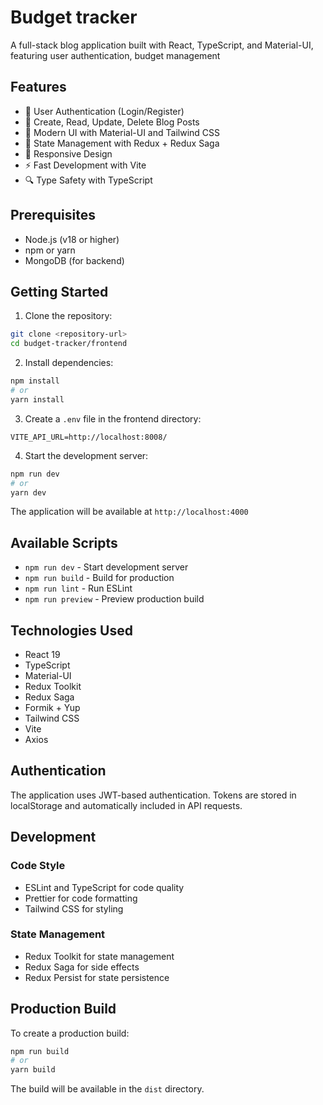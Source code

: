 # Budget tracker 

A full-stack blog application built with React, TypeScript, and Material-UI, featuring user authentication, budget management

## Features

- 🔐 User Authentication (Login/Register)
- 📝 Create, Read, Update, Delete Blog Posts
- 🎨 Modern UI with Material-UI and Tailwind CSS
- 🔄 State Management with Redux + Redux Saga
- 📱 Responsive Design
- ⚡ Fast Development with Vite
- 🔍 Type Safety with TypeScript

## Prerequisites

- Node.js (v18 or higher)
- npm or yarn
- MongoDB (for backend)

## Getting Started

1. Clone the repository:
```bash
git clone <repository-url>
cd budget-tracker/frontend
```

2. Install dependencies:
```bash
npm install
# or
yarn install
```

3. Create a `.env` file in the frontend directory:
```env
VITE_API_URL=http://localhost:8008/
```

4. Start the development server:
```bash
npm run dev
# or
yarn dev
```

The application will be available at `http://localhost:4000`

## Available Scripts

- `npm run dev` - Start development server
- `npm run build` - Build for production
- `npm run lint` - Run ESLint
- `npm run preview` - Preview production build



## Technologies Used

- React 19
- TypeScript
- Material-UI
- Redux Toolkit
- Redux Saga
- Formik + Yup
- Tailwind CSS
- Vite
- Axios

## Authentication

The application uses JWT-based authentication. Tokens are stored in localStorage and automatically included in API requests.

## Development

### Code Style

- ESLint and TypeScript for code quality
- Prettier for code formatting
- Tailwind CSS for styling

### State Management

- Redux Toolkit for state management
- Redux Saga for side effects
- Redux Persist for state persistence

## Production Build

To create a production build:

```bash
npm run build
# or
yarn build
```

The build will be available in the `dist` directory.

